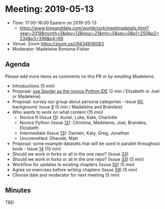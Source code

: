 # Meeting: 2019-05-13

-   Time: 17:00-18:00 Eastern on 2019-05-13
    -   <https://www.timeanddate.com/worldclock/meetingdetails.html?year=2019&month=5&day=13&hour=21&min=0&sec=0&p1=250&p2=234&p3=396&p4=69>
-   Venue: Zoom <https://zoom.us/j/9434606083>
-   Moderator: Madeleine Bonsma-Fisher

## Agenda

Please add more items as comments on this PR or by emailing Madeleine.

-   Introductions (5 min)
-   Proposal: [use Spyder as the novice Python IDE](https://github.com/merely-useful/merely-useful.github.io/pull/53) (2 min / Elizabeth or Joel or Madeleine) 
-   Proposal: survey our group about persona categories - Issue [60](https://github.com/merely-useful/merely-useful.github.io/issues/60),  background: Issue [8](https://github.com/merely-useful/merely-useful.github.io/issues/8)
(5 min / Madeleine and Brandeis)
-   Who wants to work on what content (15 min)
    -   Novice R (Issue [11](https://github.com/merely-useful/merely-useful.github.io/issues/11)): Auriel, Luke, Kate, Charlotte
    -   Novice Python (Issue [12](https://github.com/merely-useful/merely-useful.github.io/issues/12)): Christina, Madeleine, Joel, Brandeis, Elizabeth
    -   Intermediate (Issue [13](https://github.com/merely-useful/merely-useful.github.io/issues/13)): Damien, Katy, Greg, Jonathan
    -   Uncommitted: Dhavide, Matt
-   Proposal: some example datasets that will be used in parallel throughout book - Issue [14](https://github.com/merely-useful/merely-useful.github.io/issues/14) (10 min)
-   Should we work in forks or all in the one repo? (Issue [33](https://github.com/merely-useful/merely-useful.github.io/issues/33))
-   Should we work in forks or all in the one repo? (Issue [33](https://github.com/merely-useful/merely-useful.github.io/issues/33)) (5 min)
-   Workflow for updates to existing chapters (Issue [50](https://github.com/merely-useful/merely-useful.github.io/issues/50)) (5 min)
-   Agree on exercises before writing chapters (Issue [59](https://github.com/merely-useful/merely-useful.github.io/issues/59)) (5 min)
-   Choose date and moderator for next meeting (5 min)

## Minutes

TBD
